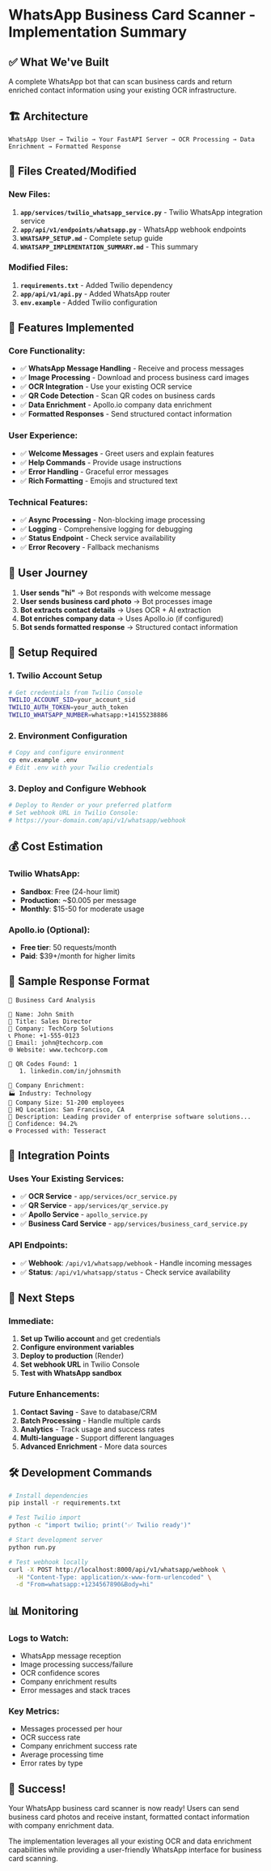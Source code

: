 # WhatsApp Business Card Scanner - Implementation Summary

## ✅ What We've Built

A complete WhatsApp bot that can scan business cards and return enriched contact information using your existing OCR infrastructure.

## 🏗️ Architecture

```
WhatsApp User → Twilio → Your FastAPI Server → OCR Processing → Data Enrichment → Formatted Response
```

## 📁 Files Created/Modified

### New Files:
1. **`app/services/twilio_whatsapp_service.py`** - Twilio WhatsApp integration service
2. **`app/api/v1/endpoints/whatsapp.py`** - WhatsApp webhook endpoints
3. **`WHATSAPP_SETUP.md`** - Complete setup guide
4. **`WHATSAPP_IMPLEMENTATION_SUMMARY.md`** - This summary

### Modified Files:
1. **`requirements.txt`** - Added Twilio dependency
2. **`app/api/v1/api.py`** - Added WhatsApp router
3. **`env.example`** - Added Twilio configuration

## 🚀 Features Implemented

### Core Functionality:
- ✅ **WhatsApp Message Handling** - Receive and process messages
- ✅ **Image Processing** - Download and process business card images
- ✅ **OCR Integration** - Use your existing OCR service
- ✅ **QR Code Detection** - Scan QR codes on business cards
- ✅ **Data Enrichment** - Apollo.io company data enrichment
- ✅ **Formatted Responses** - Send structured contact information

### User Experience:
- ✅ **Welcome Messages** - Greet users and explain features
- ✅ **Help Commands** - Provide usage instructions
- ✅ **Error Handling** - Graceful error messages
- ✅ **Rich Formatting** - Emojis and structured text

### Technical Features:
- ✅ **Async Processing** - Non-blocking image processing
- ✅ **Logging** - Comprehensive logging for debugging
- ✅ **Status Endpoint** - Check service availability
- ✅ **Error Recovery** - Fallback mechanisms

## 📱 User Journey

1. **User sends "hi"** → Bot responds with welcome message
2. **User sends business card photo** → Bot processes image
3. **Bot extracts contact details** → Uses OCR + AI extraction
4. **Bot enriches company data** → Uses Apollo.io (if configured)
5. **Bot sends formatted response** → Structured contact information

## 🔧 Setup Required

### 1. Twilio Account Setup
```bash
# Get credentials from Twilio Console
TWILIO_ACCOUNT_SID=your_account_sid
TWILIO_AUTH_TOKEN=your_auth_token
TWILIO_WHATSAPP_NUMBER=whatsapp:+14155238886
```

### 2. Environment Configuration
```bash
# Copy and configure environment
cp env.example .env
# Edit .env with your Twilio credentials
```

### 3. Deploy and Configure Webhook
```bash
# Deploy to Render or your preferred platform
# Set webhook URL in Twilio Console:
# https://your-domain.com/api/v1/whatsapp/webhook
```

## 💰 Cost Estimation

### Twilio WhatsApp:
- **Sandbox**: Free (24-hour limit)
- **Production**: ~$0.005 per message
- **Monthly**: $15-50 for moderate usage

### Apollo.io (Optional):
- **Free tier**: 50 requests/month
- **Paid**: $39+/month for higher limits

## 🎯 Sample Response Format

```
📇 Business Card Analysis

👤 Name: John Smith
💼 Title: Sales Director
🏢 Company: TechCorp Solutions
📞 Phone: +1-555-0123
📧 Email: john@techcorp.com
🌐 Website: www.techcorp.com

📱 QR Codes Found: 1
   1. linkedin.com/in/johnsmith

🏢 Company Enrichment:
🏭 Industry: Technology
👥 Company Size: 51-200 employees
📍 HQ Location: San Francisco, CA
📝 Description: Leading provider of enterprise software solutions...
🎯 Confidence: 94.2%
⚙️ Processed with: Tesseract
```

## 🔄 Integration Points

### Uses Your Existing Services:
- ✅ **OCR Service** - `app/services/ocr_service.py`
- ✅ **QR Service** - `app/services/qr_service.py`
- ✅ **Apollo Service** - `apollo_service.py`
- ✅ **Business Card Service** - `app/services/business_card_service.py`

### API Endpoints:
- ✅ **Webhook**: `/api/v1/whatsapp/webhook` - Handle incoming messages
- ✅ **Status**: `/api/v1/whatsapp/status` - Check service availability

## 🚀 Next Steps

### Immediate:
1. **Set up Twilio account** and get credentials
2. **Configure environment variables**
3. **Deploy to production** (Render)
4. **Set webhook URL** in Twilio Console
5. **Test with WhatsApp sandbox**

### Future Enhancements:
1. **Contact Saving** - Save to database/CRM
2. **Batch Processing** - Handle multiple cards
3. **Analytics** - Track usage and success rates
4. **Multi-language** - Support different languages
5. **Advanced Enrichment** - More data sources

## 🛠️ Development Commands

```bash
# Install dependencies
pip install -r requirements.txt

# Test Twilio import
python -c "import twilio; print('✅ Twilio ready')"

# Start development server
python run.py

# Test webhook locally
curl -X POST http://localhost:8000/api/v1/whatsapp/webhook \
  -H "Content-Type: application/x-www-form-urlencoded" \
  -d "From=whatsapp:+1234567890&Body=hi"
```

## 📊 Monitoring

### Logs to Watch:
- WhatsApp message reception
- Image processing success/failure
- OCR confidence scores
- Company enrichment results
- Error messages and stack traces

### Key Metrics:
- Messages processed per hour
- OCR success rate
- Company enrichment success rate
- Average processing time
- Error rates by type

## 🎉 Success!

Your WhatsApp business card scanner is now ready! Users can send business card photos and receive instant, formatted contact information with company enrichment data.

The implementation leverages all your existing OCR and data enrichment capabilities while providing a user-friendly WhatsApp interface for business card scanning.
